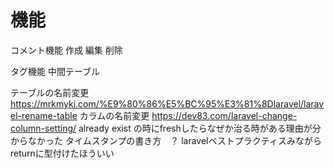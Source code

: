 # 機能
コメント機能
作成
編集
削除

タグ機能
中間テーブル

テーブルの名前変更
https://mrkmyki.com/%E9%80%86%E5%BC%95%E3%81%8Dlaravel/laravel-rename-table
カラムの名前変更
https://dev83.com/laravel-change-column-setting/
already exist の時にfreshしたらなぜか治る時がある理由が分からなかった
タイムスタンプの書き方　？
laravelベストプラクティスみながら
returnに型付けたほういい
